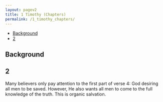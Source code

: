 ```yaml
---
layout: pagev2
title: 1 Timothy (Chapters)
permalink: /1_timothy_chapters/
---
```

- [Background](#background)
- [2](#2)

## Background

## 2

Many believers only pay attention to the first part of verse 4: God desiring all men to be saved. However, He also wants all men to come to the full knowledge of the truth. This is organic salvation.